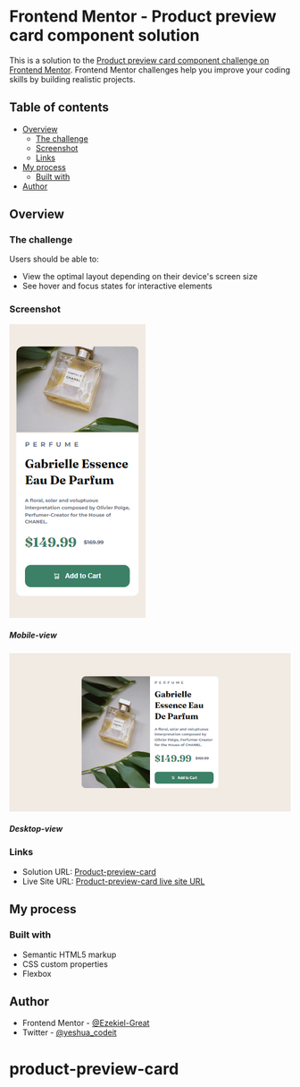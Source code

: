 # Frontend Mentor - Product preview card component solution

This is a solution to the [Product preview card component challenge on Frontend Mentor](https://www.frontendmentor.io/challenges/product-preview-card-component-GO7UmttRfa). Frontend Mentor challenges help you improve your coding skills by building realistic projects. 

## Table of contents

- [Overview](#overview)
  - [The challenge](#the-challenge)
  - [Screenshot](#screenshot)
  - [Links](#links)
- [My process](#my-process)
  - [Built with](#built-with)
- [Author](#author)



## Overview

### The challenge

Users should be able to:

- View the optimal layout depending on their device's screen size
- See hover and focus states for interactive elements

### Screenshot
![Alt text](images/Product-preview-card-component-Mobile-view.png)
##### Mobile-view

![Alt text](images/Product-preview-card-component-Desktop-view.png)
##### Desktop-view


### Links

- Solution URL: [Product-preview-card](https://github.com/Ezekiel-Great/product-preview-card)
- Live Site URL: [Product-preview-card live site URL](https://ezekiel-great.github.io/product-preview-card/)

## My process

### Built with

- Semantic HTML5 markup
- CSS custom properties
- Flexbox



## Author

- Frontend Mentor - [@Ezekiel-Great](https://www.frontendmentor.io/profile/Ezekiel-Great)
- Twitter - [@yeshua_codeit](https://www.twitter.com/yeshua_codeit)

# product-preview-card

